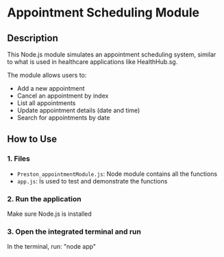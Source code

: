 # Appointment Scheduling Module

## Description
This Node.js module simulates an appointment scheduling system, similar to what is used in healthcare applications like HealthHub.sg.

The module allows users to:
- Add a new appointment
- Cancel an appointment by index
- List all appointments
- Update appointment details (date and time)
- Search for appointments by date

## How to Use

### 1. Files
- `Preston_appointmentModule.js`: Node module contains all the functions
- `app.js`: Is used to test and demonstrate the functions

### 2. Run the application
Make sure Node.js is installed

### 3. Open the integrated terminal and run
In the terminal, run: "node app"
